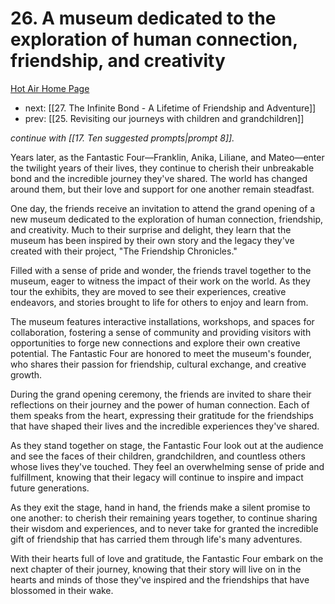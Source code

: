 # 26. A museum dedicated to the exploration of human connection, friendship, and creativity

[Hot Air Home Page](https://hotair.peterkaminski.wiki/) 
 
 - next: [[27. The Infinite Bond - A Lifetime of Friendship and Adventure]] 
 - prev: [[25. Revisiting our journeys with children and grandchildren]]

_continue with [[17. Ten suggested prompts|prompt 8]]._

Years later, as the Fantastic Four—Franklin, Anika, Liliane, and Mateo—enter the twilight years of their lives, they continue to cherish their unbreakable bond and the incredible journey they've shared. The world has changed around them, but their love and support for one another remain steadfast.

One day, the friends receive an invitation to attend the grand opening of a new museum dedicated to the exploration of human connection, friendship, and creativity. Much to their surprise and delight, they learn that the museum has been inspired by their own story and the legacy they've created with their project, "The Friendship Chronicles."

Filled with a sense of pride and wonder, the friends travel together to the museum, eager to witness the impact of their work on the world. As they tour the exhibits, they are moved to see their experiences, creative endeavors, and stories brought to life for others to enjoy and learn from.

The museum features interactive installations, workshops, and spaces for collaboration, fostering a sense of community and providing visitors with opportunities to forge new connections and explore their own creative potential. The Fantastic Four are honored to meet the museum's founder, who shares their passion for friendship, cultural exchange, and creative growth.

During the grand opening ceremony, the friends are invited to share their reflections on their journey and the power of human connection. Each of them speaks from the heart, expressing their gratitude for the friendships that have shaped their lives and the incredible experiences they've shared.

As they stand together on stage, the Fantastic Four look out at the audience and see the faces of their children, grandchildren, and countless others whose lives they've touched. They feel an overwhelming sense of pride and fulfillment, knowing that their legacy will continue to inspire and impact future generations.

As they exit the stage, hand in hand, the friends make a silent promise to one another: to cherish their remaining years together, to continue sharing their wisdom and experiences, and to never take for granted the incredible gift of friendship that has carried them through life's many adventures.

With their hearts full of love and gratitude, the Fantastic Four embark on the next chapter of their journey, knowing that their story will live on in the hearts and minds of those they've inspired and the friendships that have blossomed in their wake.


